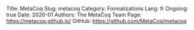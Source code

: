 Title: MetaCoq
Slug: metacoq
Category: Formalizations
Lang: fr
Ongoing: true
Date: 2020-01
Authors: The MetaCoq Team
Page: https://metacoq.github.io/
GitHub: https://github.com/MetaCoq/metacoq